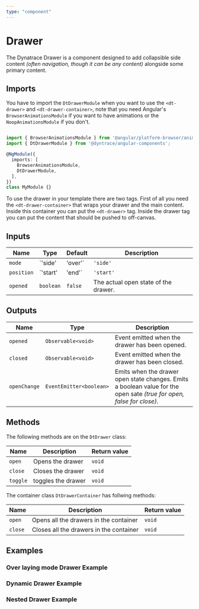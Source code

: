 ```yaml
---
type: "component"
---
```


# Drawer

<docs-source-example example="DrawerDefaultExample"></docs-source-example>

The Dynatrace Drawer is a component designed to add collapsible side content *(often navigation, though it can be any content)* alongside some primary content.

## Imports

You have to import the `DtDrawerModule` when you want to use the `<dt-drawer>` and `<dt-drawer-container>`, note that you need Angular's `BrowserAnimationsModule` if you want to have animations or the `NoopAnimationsModule` if you don't.

```typescript

import { BrowserAnimationsModule } from '@angular/platform-browser/animations';
import { DtDrawerModule } from '@dyntrace/angular-components';

@NgModule({
  imports: [
    BrowserAnimationsModule,
    DtDrawerModule,
  ],
})
class MyModule {}

```

To use the drawer in your template there are two tags. First of all you need the `<dt-drawer-container>` that wraps your drawer and the main content. Inside this container you can put the `<dt-drawer>` tag. Inside the drawer tag you can put the content that should be pushed to off-canvas.

## Inputs

| Name | Type | Default | Description |
| --- | --- | --- | --- |
| `mode` | `'side' | 'over'` | `'side'` | The behavior of the drawer, can overlay over or shrink the primary content. |
| `position` | `'start' | 'end'` | `'start'` | Defines if the drawer is on the left or right side in a container. *(A drawer container can only have one drawer per position)* |
| `opened` | `boolean` | `false` | The actual open state of the drawer. |

## Outputs

| Name | Type | Description |
| --- | --- | --- |
| `opened` | `Observable<void>` | Event emitted when the drawer has been opened.  |
| `closed` | `Observable<void>` | Event emitted when the drawer has been closed. |
| `openChange` | `EventEmitter<boolean>` | Emits when the drawer open state changes. Emits a boolean value for the open sate *(true for open, false for close)*. |

## Methods

The following methods are on the `DtDrawer` class:

| Name | Description | Return value |
| --- | --- | --- |
| `open` | Opens the drawer | `void` |
| `close` | Closes the drawer | `void` |
| `toggle` | toggles the drawer | `void` |

The container class `DtDrawerContainer` has follwing methods:

| Name | Description | Return value |
| --- | --- | --- |
| `open` | Opens all the drawers in the container | `void` |
| `close` | Closes all the drawers in the container | `void` |

## Examples

### Over laying mode Drawer Example

<docs-source-example example="DrawerOverExample"></docs-source-example>

### Dynamic Drawer Example

<docs-source-example example="DrawerDynamicExample"></docs-source-example>

### Nested Drawer Example

<docs-source-example example="DrawerNestedExample"></docs-source-example>
